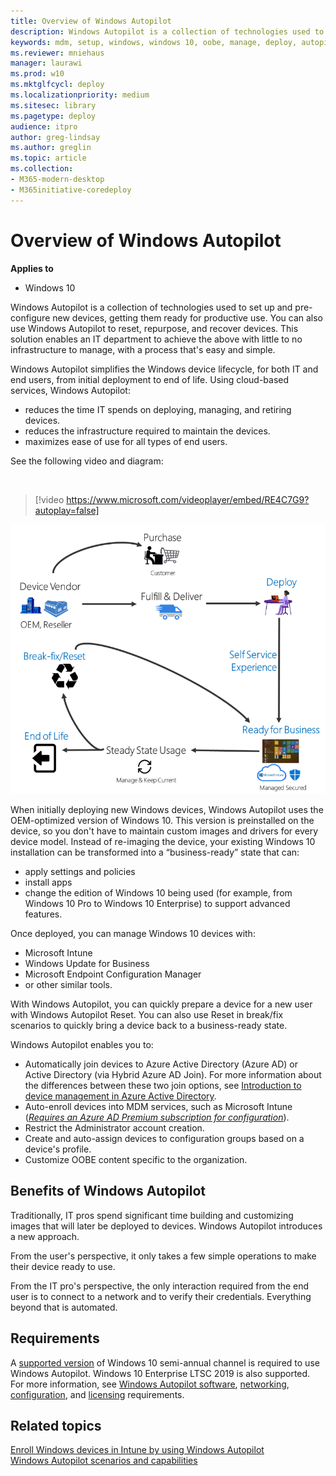 ```yaml
---
title: Overview of Windows Autopilot
description: Windows Autopilot is a collection of technologies used to set up and pre-configure new devices, getting them ready for productive use. 
keywords: mdm, setup, windows, windows 10, oobe, manage, deploy, autopilot, ztd, zero-touch, partner, msfb, intune
ms.reviewer: mniehaus
manager: laurawi
ms.prod: w10
ms.mktglfcycl: deploy
ms.localizationpriority: medium
ms.sitesec: library
ms.pagetype: deploy
audience: itpro
author: greg-lindsay
ms.author: greglin
ms.topic: article
ms.collection: 
- M365-modern-desktop
- M365initiative-coredeploy
---
```



# Overview of Windows Autopilot

**Applies to**

-  Windows 10

Windows Autopilot is a collection of technologies used to set up and pre-configure new devices, getting them ready for productive use. You can also use Windows Autopilot to reset, repurpose, and recover devices. This solution enables an IT department to achieve the above with little to no infrastructure to manage, with a process that's easy and simple.

Windows Autopilot simplifies the Windows device lifecycle, for both IT and end users, from initial deployment to end of life. Using cloud-based services, Windows Autopilot:
- reduces the time IT spends on deploying, managing, and retiring devices.
- reduces the infrastructure required to maintain the devices.
- maximizes ease of use for all types of end users.

See the following video and diagram:

&nbsp;

> [!video https://www.microsoft.com/videoplayer/embed/RE4C7G9?autoplay=false]

![Process overview](images/image1.png)

When initially deploying new Windows devices, Windows Autopilot uses the OEM-optimized version of Windows 10. This version is preinstalled on the device, so you don't have to maintain custom images and drivers for every device model. Instead of re-imaging the device, your existing Windows 10 installation can be transformed into a “business-ready” state that can:
- apply settings and policies
- install apps
- change the edition of Windows 10 being used (for example, from Windows 10 Pro to Windows 10 Enterprise) to support advanced features.

Once deployed, you can manage Windows 10 devices with:
- Microsoft Intune
- Windows Update for Business
- Microsoft Endpoint Configuration Manager
- or other similar tools.

With Windows Autopilot, you can quickly prepare a device for a new user with Windows Autopilot Reset. You can also use Reset in break/fix scenarios to quickly bring a device back to a business-ready state.

Windows Autopilot enables you to:
* Automatically join devices to Azure Active Directory (Azure AD) or Active Directory (via Hybrid Azure AD Join). For more information about the differences between these two join options, see [Introduction to device management in Azure Active Directory](/azure/active-directory/device-management-introduction).
* Auto-enroll devices into MDM services, such as Microsoft Intune ([*Requires an Azure AD Premium subscription for configuration*](https://techcommunity.microsoft.com/t5/Azure-Active-Directory-Identity/Windows-10-Azure-AD-and-Microsoft-Intune-Automatic-MDM/ba-p/244067)).
* Restrict the Administrator account creation.
* Create and auto-assign devices to configuration groups based on a device's profile.
* Customize OOBE content specific to the organization.

## Benefits of Windows Autopilot

Traditionally, IT pros spend significant time building and customizing images that will later be deployed to devices. Windows Autopilot introduces a new approach.

From the user's perspective, it only takes a few simple operations to make their device ready to use.

From the IT pro's perspective, the only interaction required from the end user is to connect to a network and to verify their credentials. Everything beyond that is automated.

## Requirements

A [supported version](/windows/release-information/) of Windows 10 semi-annual channel is required to use Windows Autopilot. Windows 10 Enterprise LTSC 2019 is also supported. For more information, see [Windows Autopilot software](software-requirements.md), [networking](networking-requirements.md), [configuration](configuration-requirements.md), and [licensing](licensing-requirements.md) requirements.

## Related topics

[Enroll Windows devices in Intune by using Windows Autopilot](/intune/enrollment-autopilot)<br>
[Windows Autopilot scenarios and capabilities](windows-autopilot-scenarios.md)